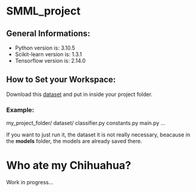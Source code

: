 # SMML_project

## General Informations:
- Python version is: 3.10.5
- Scikit-learn version is: 1.3.1
- Tensorflow version is: 2.14.0

## How to Set your Workspace:
Download this [dataset](https://www.kaggle.com/datasets/samuelcortinhas/muffin-vs-chihuahua-image-classification) and put in inside your project folder.

### Example:
  my_project_folder/
    dataset/
    classifier.py
    constants.py
    main.py
    ...

If you want to just run it, the dataset it is not really necessary, beacause in the **models** folder, the models are already saved there.

# Who ate my Chihuahua?
Work in progress...
